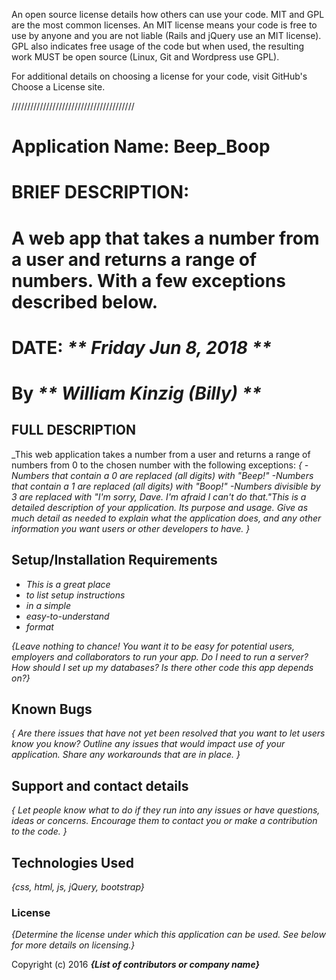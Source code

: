 An open source license details how others can use your code. MIT and GPL are the most common licenses. An MIT license means your code is free to use by anyone and you are not liable (Rails and jQuery use an MIT license). GPL also indicates free usage of the code but when used, the resulting work MUST be open source (Linux, Git and Wordpress use GPL).

For additional details on choosing a license for your code, visit GitHub's Choose a License site.

///////////////////////////////////////

# Application Name: Beep_Boop

# BRIEF DESCRIPTION:
# A web app that takes a number from a user and returns a range of numbers. With a few exceptions described below.

# DATE: _** Friday Jun 8, 2018 **_

# By _** William Kinzig (Billy) **_

## FULL DESCRIPTION
_This web application takes a number from a user and returns a range of numbers from 0 to the chosen number with the following exceptions:
_{
  -Numbers that contain a 0 are replaced (all digits) with "Beep!"
  -Numbers that contain a 1 are replaced (all digits) with "Boop!"
  -Numbers divisible by 3 are replaced with "I'm sorry, Dave. I'm afraid I can't do that."This is a detailed description of your application. Its purpose and usage.  Give as much detail as needed to explain what the application does, and any other information you want users or other developers to have.
  }_

## Setup/Installation Requirements

* _This is a great place_
* _to list setup instructions_
* _in a simple_
* _easy-to-understand_
* _format_

_{Leave nothing to chance! You want it to be easy for potential users, employers and collaborators to run your app. Do I need to run a server? How should I set up my databases? Is there other code this app depends on?}_

## Known Bugs

_{
  Are there issues that have not yet been resolved that you want to let users know you know?  Outline any issues that would impact use of your application.  Share any workarounds that are in place.
  }_

## Support and contact details

_{
  Let people know what to do if they run into any issues or have questions, ideas or concerns.  Encourage them to contact you or make a contribution to the code.
  }_

## Technologies Used

_{css, html, js, jQuery, bootstrap}_

### License

*{Determine the license under which this application can be used.  See below for more details on licensing.}*

Copyright (c) 2016 **_{List of contributors or company name}_**
